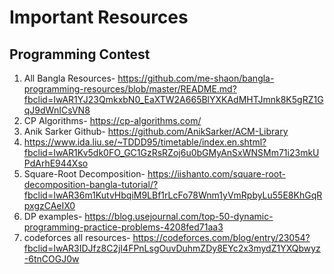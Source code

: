 # Important Resources 
<h2><b> Programming Contest </b></h2>

1. All Bangla Resources- https://github.com/me-shaon/bangla-programming-resources/blob/master/README.md?fbclid=IwAR1YJ23QmkxbN0_EaXTW2A665BlYXKAdMHTJmnk8K5gRZ1GqJ9dWnICsVN8
2. CP Algorithms- https://cp-algorithms.com/ 
3. Anik Sarker Github- https://github.com/AnikSarker/ACM-Library
4. https://www.ida.liu.se/~TDDD95/timetable/index.en.shtml?fbclid=IwAR1Kv5dk0FO_GC1GzRsRZoj6u0bGMyAnSxWNSMm71i23mkUPdArhE944Xso
5. Square-Root Decomposition- https://iishanto.com/square-root-decomposition-bangla-tutorial/?fbclid=IwAR36m1KutvHbqiM9LBf1rLcFo78Wnm1yVmRpbyLu55E8KhGqRpxgzCAeIX0
6. DP examples- https://blog.usejournal.com/top-50-dynamic-programming-practice-problems-4208fed71aa3
7. codeforces all resources- https://codeforces.com/blog/entry/23054?fbclid=IwAR3IDJfz8C2jI4FPnLsgOuvDuhmZDy8EYc2x3mydZ1YXQbwyz-6tnCOGJ0w

